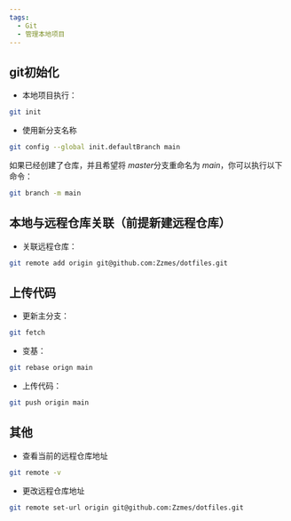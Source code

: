 ```yaml
---
tags:
  - Git
  - 管理本地项目
---
```

## git初始化
- 本地项目执行：
```bash
git init
```
- 使用新分支名称
```bash
git config --global init.defaultBranch main
```
如果已经创建了仓库，并且希望将 *master*分支重命名为 *main*，你可以执行以下命令：
```bash
git branch -m main
```
## 本地与远程仓库关联（前提新建远程仓库）
- 关联远程仓库：
```bash
git remote add origin git@github.com:Zzmes/dotfiles.git
```

## 上传代码
- 更新主分支：
```bash
git fetch
```
- 变基：
```bash
git rebase orign main
```
- 上传代码：
```bash
git push origin main
```

## 其他
- 查看当前的远程仓库地址
```bash
git remote -v
```
- 更改远程仓库地址
```bash
git remote set-url origin git@github.com:Zzmes/dotfiles.git
```

